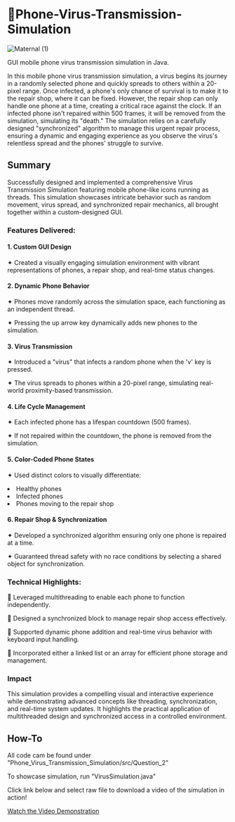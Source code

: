 # 📱Phone-Virus-Transmission-Simulation
![Maternal (1)](https://github.com/user-attachments/assets/d59b99d7-ed14-41b8-b7b0-69236c7c3e39)

GUI mobile phone virus transmission simulation in Java.

In this mobile phone virus transmission simulation, a virus begins its journey in a randomly selected phone and quickly spreads to others within a 20-pixel range. Once infected, a phone's only chance of survival is to make it to the repair shop, where it can be fixed. However, the repair shop can only handle one phone at a time, creating a critical race against the clock. If an infected phone isn't repaired within 500 frames, it will be removed from the simulation, simulating its "death." The simulation relies on a carefully designed "synchronized" algorithm to manage this urgent repair process, ensuring a dynamic and engaging experience as you observe the virus's relentless spread and the phones' struggle to survive.

<h2>Summary</h2>
Successfully designed and implemented a comprehensive Virus Transmission Simulation featuring mobile phone-like icons running as threads. This simulation showcases intricate behavior such as random movement, virus spread, and synchronized repair mechanics, all brought together within a custom-designed GUI.

<h3>Features Delivered:</h3>

<h4>1. Custom GUI Design</h4>
<p>✦ Created a visually engaging simulation environment with vibrant representations of phones, a repair shop, and real-time status changes.</p>

<h4>2. Dynamic Phone Behavior</h4>
<p>✦ Phones move randomly across the simulation space, each functioning as an independent thread.</p>
<p>✦ Pressing the up arrow key dynamically adds new phones to the simulation.</p>

<h4>3. Virus Transmission</h4>
<p>✦ Introduced a "virus" that infects a random phone when the 'v' key is pressed.</p>
<p>✦ The virus spreads to phones within a 20-pixel range, simulating real-world proximity-based transmission.</p>

<h4>4. Life Cycle Management</h4>
<p>✦ Each infected phone has a lifespan countdown (500 frames).</p>
<p>✦ If not repaired within the countdown, the phone is removed from the simulation.</p>

<h4>5. Color-Coded Phone States</h4>
<p>✦ Used distinct colors to visually differentiate:</p>
<li>Healthy phones</li> 
<li>Infected phones </li> 
<li>Phones moving to the repair shop</li> 


<h4>6. Repair Shop & Synchronization</h4>
<p>✦ Developed a synchronized algorithm ensuring only one phone is repaired at a time.</p>
<p>✦ Guaranteed thread safety with no race conditions by selecting a shared object for synchronization.</p>

<h3>Technical Highlights:</h3>
<p>🌻 Leveraged multithreading to enable each phone to function independently.</p>
<p>🌻 Designed a synchronized block to manage repair shop access effectively.</p>
<p>🌻 Supported dynamic phone addition and real-time virus behavior with keyboard input handling.</p>
<p>🌻 Incorporated either a linked list or an array for efficient phone storage and management.</p>



<h3>Impact</h3>
This simulation provides a compelling visual and interactive experience while demonstrating advanced concepts like threading, synchronization, and real-time system updates. It highlights the practical application of multithreaded design and synchronized access in a controlled environment.

<h2>How-To</h2>
All code cam be found under "Phone_Virus_Transmission_Simulation/src/Question_2"

To showcase simulation, run "VirusSimulation.java"



Click link below and select raw file to download a video of the simulation in action!

[Watch the Video Demonstration](PVSDemoVideo.mp4)





